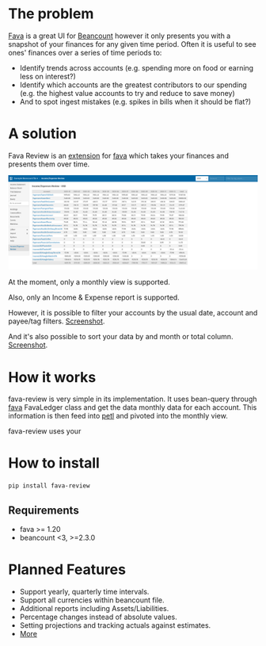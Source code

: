 # The problem
[Fava](https://beancount.github.io/fava/index.html) is a great UI for [Beancount](https://beancount.github.io/) however 
it only presents you with a snapshot of your finances for any given time period. Often it is useful to see ones' finances over a series of time periods to:
- Identify trends across accounts (e.g. spending more on food or earning less on interest?)
- Identify which accounts are the greatest contributors to our spending (e.g. the highest value accounts to try and reduce to save money)
- And to spot ingest mistakes (e.g. spikes in bills when it should be flat?)

# A solution

Fava Review is an [extension](https://beancount.github.io/fava/api/fava.ext.html) for 
[fava](https://beancount.github.io/fava/index.html) which takes your finances and presents them over time.

![](screenshot-sorting.png)

At the moment, only a monthly view is supported.

Also, only an Income & Expense report is supported. 

However, it is possible to filter your accounts by the usual date, account and payee/tag filters.
[Screenshot](screenshot-time-and-account-filter.png).

And it's also possible to sort your data by and month or total column.
[Screenshot](screenshot-sorting.png).

# How it works
fava-review is very simple in its implementation. It uses bean-query through 
[fava](https://beancount.github.io/fava/index.html) FavaLedger class and get the data monthly data for each account. 
This information is then feed into [petl](https://petl.readthedocs.io/en/stable/) and pivoted into the monthly view.

fava-review uses your 

# How to install
`pip install fava-review`

## Requirements
- fava >= 1.20
- beancount <3, >=2.3.0

# Planned Features
- Support yearly, quarterly time intervals.
- Support all currencies within beancount file.
- Additional reports including Assets/Liabilities.
- Percentage changes instead of absolute values.
- Setting projections and tracking actuals against estimates.
- [More](https://github.com/kubauk/fava-review/issues)